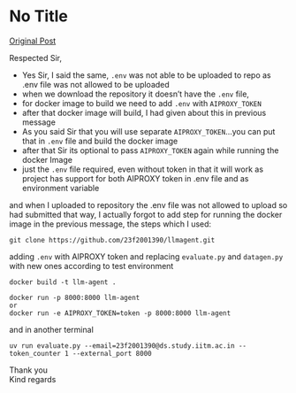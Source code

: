 # No Title

[Original Post](https://discourse.onlinedegree.iitm.ac.in/t/171141/440)

<p>Respected Sir,</p>
<ul>
<li>Yes Sir, I said the same,  <code>.env</code> was not able to be uploaded to repo as .env file was not allowed to be uploaded</li>
<li>when we download the repository it doesn’t have the <code>.env</code> file,</li>
<li>for docker image to build we need to add <code>.env</code> with <code>AIPROXY_TOKEN</code></li>
<li>after that docker image will build, I had given about this in previous message</li>
<li>As you said Sir that you will use separate <code>AIPROXY_TOKEN</code>…you can put that in <code>.env</code> file and build the docker image</li>
<li>after that Sir its optional to pass <code>AIPROXY_TOKEN</code> again while running the docker Image</li>
<li>just the <code>.env</code> file required, even without token in that it will work as project has support for both AIPROXY token in .env file and as environment variable</li>
</ul>
<p>and when I uploaded to repository the .env file was not allowed to upload so had submitted that way, I actually forgot to add step for running the docker image in the previous message, the steps which I used:</p>
<pre><code class="lang-auto">git clone https://github.com/23f2001390/llmagent.git
</code></pre>
<p>adding <code>.env</code> with AIPROXY token and replacing <code>evaluate.py</code> and <code>datagen.py</code> with new ones according to test environment</p>
<pre><code class="lang-auto">docker build -t llm-agent .
</code></pre>
<pre><code class="lang-auto">docker run -p 8000:8000 llm-agent
or
docker run -e AIPROXY_TOKEN=token -p 8000:8000 llm-agent
</code></pre>
<p>and in another terminal</p>
<pre><code class="lang-auto">uv run evaluate.py --email=23f2001390@ds.study.iitm.ac.in --token_counter 1 --external_port 8000
</code></pre>
<p>Thank you<br>
Kind regards</p>
